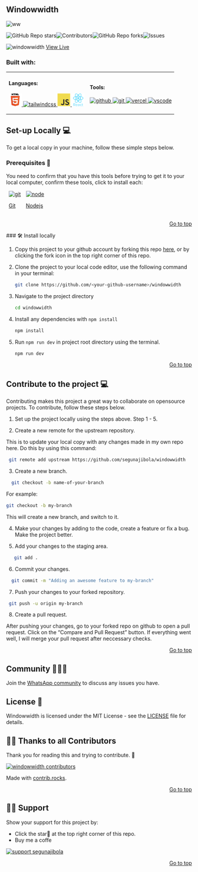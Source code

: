 <div id="top"></div>

<h2>Windowwidth</h2>
<pA web tool made for developers to know the width of the current device.</p>

![ww](https://user-images.githubusercontent.com/74687658/211075191-d7270198-8a7f-4895-800b-cee50969c1d8.png)

<div style="display: flex;">
  <img alt="GitHub Repo stars" src="https://img.shields.io/github/stars/segunajibola/windowwidth?style=flat">
  <img alt="Contributors" src="https://img.shields.io/github/contributors/segunajibola/windowwidth?style=flat">
  <img alt="GitHub Repo forks" src="https://img.shields.io/github/forks/segunajibola/windowwidth?style=flat">
  <img alt="Issues" src="https://img.shields.io/github/issues/segunajibola/windowwidth?style=flat"> </br>
</div>

![windowwidth](https://user-images.githubusercontent.com/74687658/211075323-a9d6b61b-25b4-4a12-ab4e-81a142cc1f6c.png)
<a href="https://windowwidth.vercel.app/">View Live</a>

### Built with:
<table>
<tbody>
<tr>
  <td>
      <h4> Languages: </h4>
<p align="left">
 <a href="https://www.w3.org/html/" target="_blank">
  <img src="https://raw.githubusercontent.com/devicons/devicon/master/icons/html5/html5-original-wordmark.svg" alt="html5" width="35" height="35"/>
 </a>
 <a href="https://tailwindcss.com/" target="_blank">
 <img style="height:50px" src="https://cdn.jsdelivr.net/gh/devicons/devicon/icons/tailwindcss/tailwindcss-plain.svg" alt="tailwindcss" width="35" height="35"/>
 </a>
 <a href="https://developer.mozilla.org/en-US/docs/Web/JavaScript" target="_blank">
  <img  src="https://raw.githubusercontent.com/devicons/devicon/master/icons/javascript/javascript-original.svg" alt="javascript" width="35" height="35"/>
 </a>
 <a href="https://reactjs.org/" target="_blank">
  <img src="https://raw.githubusercontent.com/devicons/devicon/master/icons/react/react-original-wordmark.svg"  alt="react" width="35" height="35"/>
 </a>
</p>
  </td>
  <td>
    <h4> Tools: </h4>
<p align="left">
 <a href="https://www.github.com" target="_blank">
   <img src="https://user-images.githubusercontent.com/74687658/198907572-90c2ab89-3272-4240-9eb2-84a7599545a1.png" alt="github" width="35" height="35">
 </a>
  <a href="https://git-scm.com/" target="_blank">
  <img src="https://www.vectorlogo.zone/logos/git-scm/git-scm-icon.svg" alt="git" width="40" height="40"/>
 </a>  
 <a href="https://www.vercel.com" target="_blank">
  <img src="https://user-images.githubusercontent.com/74687658/198904547-2153a30f-56d4-47cd-91f1-2951d39c52b8.png" alt="vercel" width="35" height="35"/>
 </a>
 <a href="https://code.visualstudio.com/download" target="_blank">
  <img src="https://cdn.jsdelivr.net/gh/devicons/devicon/icons/vscode/vscode-original.svg" alt="vscode" width="35" height="35"/>
 </a>
</p>
  </td>
</tr>
</table>

## Set-up Locally 💻

To get a local copy in your machine, follow these simple steps below.

### Prerequisites 📰

You need to confirm that you have this tools before trying to get it to your local computer, confirm these tools, click to install each:

<table style="border: none;" cellspacing="0" cellpadding="0">
 <tbody style="border: none;">
  <tr style="border: none;">
   <td style="border: none;">
 <a href="https://git-scm.com/downloads" target="_blank">
    <img src="https://www.vectorlogo.zone/logos/git-scm/git-scm-icon.svg" alt="git" width="35" height="35"/>
    <p>Git</p>
 </a>
   </td>
  <td style="border: none;">
 <a href="https://nodejs.org/en/download/" target="_blank">
    <img src="https://cdn.jsdelivr.net/gh/devicons/devicon/icons/nodejs/nodejs-plain-wordmark.svg" alt="node" width="35" height="35"/>
    <p>Nodejs</p>
 </a>
 </td>
</tr>
</tbody>
</table>

<p align="right"><a href="#top">Go to top</a></p>
### 🛠️ Install locally

1. Copy this project to your github account by forking this repo [here](https://github.com/segunajibola/windowwidth/fork), or by clicking the fork icon in the top right corner of this repo.
2. Clone the project to your local code editor, use the following command in your terminal:

   ```bash
   git clone https://github.com/<your-github-username>/windowwidth
   ```

3. Navigate to the project directory

   ```bash
   cd windowwidth
   ```

4. Install any dependencies with `npm install`

   ```bash
   npm install
   ```
   
5. Run `npm run dev` in project root directory using the terminal.

   ```bash
   npm run dev
   ```
   
<p align="right"><a href="#top">Go to top</a></p>

## Contribute to the project 💻

Contributing makes this project a great way to collaborate on opensource projects. To contribute, follow these steps below.

1. Set up the project locally using the steps above. Step 1 - 5.

2. Create a new remote for the upstream repository.

This is to update your local copy with any changes made in my own repo here. Do this by using this command:

  ```bash
   git remote add upstream https://github.com/segunajibola/windowwidth 
   ```
3. Create a new branch.

 ```bash           
   git checkout -b name-of-your-branch          
   ```
   For example:
   ```bash           
   git checkout -b my-branch          
   ```
This will create a new branch, and switch to it.

4. Make your changes by adding to the code, create a feature or fix a bug. Make the project better.

5. Add your changes to the staging area.
```bash           
   git add .        
   ```
6. Commit your changes.
 ```bash           
   git commit -m "Adding an awesome feature to my-branch"      
   ```          
7. Push your changes to your forked repository.
  ```bash           
   git push -u origin my-branch      
   ```
8. Create a pull request.

After pushing your changes, go to your forked repo on github to open a pull request. Click on the “Compare and Pull Request” button. If everything went well, I will merge your pull request after neccessary checks.

<!-- -For more information about contributing, check out the [contribution guidelines](/CONTRIBUTING.md). -->

<p align="right"><a href="#top">Go to top</a></p>

## Community 👨‍👩‍👦

Join the [WhatsApp community](https://chat.whatsapp.com/E57KqFYQK9B1woySXTaqKr) to discuss any issues you have.

## License 🧾

Windowwidth is licensed under the MIT License - see the [LICENSE](LICENSE.md) file for details.

## 💪🏽 Thanks to all Contributors

Thank you for reading this and trying to contribute. 🙏

<!-- [![Contributors](https://contrib.rocks/image?repo=segunajibola/windowwidth)](https://github.com/segunajibola/windowwidth/graphs/contributors) -->

<a href="https://github.com/segunajibola/windowwidth/graphs/contributors">
  <img src="https://contrib.rocks/image?repo=segunajibola/windowwidth" alt="windowwidth contributors" width="40" height="40"/>
</a>

Made with [contrib.rocks](https://contrib.rocks).

<p align="right"><a href="#top">Go to top</a></p>

## 🙏🏽 Support

Show your support for this project by:

- Click the star🌟 at the top right corner of this repo.
- Buy me a coffe
<div>
   <a href="https://www.buymeacoffee.com/segunajibola"> <img src="https://cdn.buymeacoffee.com/buttons/v2/default-yellow.png" height="50" width="210" alt="support segunajibola"/></a>
</div>

<p align="right"><a href="#top">Go to top</a></p>
